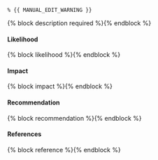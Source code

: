 ```{=latex}
% {{ MANUAL_EDIT_WARNING }}
```

{% block description required %}{% endblock %}

#### Likelihood

{% block likelihood %}{% endblock %}

#### Impact

{% block impact %}{% endblock %}

#### Recommendation

{% block recommendation %}{% endblock %}

#### References

{% block reference %}{% endblock %}
